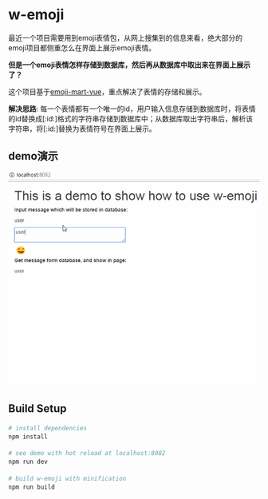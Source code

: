 # w-emoji

最近一个项目需要用到emoji表情包，从网上搜集到的信息来看，绝大部分的emoji项目都侧重怎么在界面上展示emoji表情。

**但是一个emoji表情怎样存储到数据库，然后再从数据库中取出来在界面上展示了？**

这个项目基于[emoji-mart-vue](https://github.com/jm-david/emoji-mart-vue)，重点解决了表情的存储和展示。

**解决思路**: 每一个表情都有一个唯一的id，用户输入信息存储到数据库时，将表情的id替换成[\:id\:]格式的字符串存储到数据库中；从数据库取出字符串后，解析该字符串，将[\:id\:]替换为表情符号在界面上展示。

## demo演示

![](./examples/demo2.gif)

## Build Setup

``` bash
# install dependencies
npm install

# see demo with hot reload at localhost:8082
npm run dev

# build w-emoji with minification
npm run build
```
